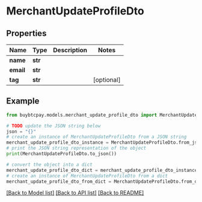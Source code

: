 # MerchantUpdateProfileDto


## Properties

Name | Type | Description | Notes
------------ | ------------- | ------------- | -------------
**name** | **str** |  | 
**email** | **str** |  | 
**tag** | **str** |  | [optional] 

## Example

```python
from buybtcpay.models.merchant_update_profile_dto import MerchantUpdateProfileDto

# TODO update the JSON string below
json = "{}"
# create an instance of MerchantUpdateProfileDto from a JSON string
merchant_update_profile_dto_instance = MerchantUpdateProfileDto.from_json(json)
# print the JSON string representation of the object
print(MerchantUpdateProfileDto.to_json())

# convert the object into a dict
merchant_update_profile_dto_dict = merchant_update_profile_dto_instance.to_dict()
# create an instance of MerchantUpdateProfileDto from a dict
merchant_update_profile_dto_from_dict = MerchantUpdateProfileDto.from_dict(merchant_update_profile_dto_dict)
```
[[Back to Model list]](../README.md#documentation-for-models) [[Back to API list]](../README.md#documentation-for-api-endpoints) [[Back to README]](../README.md)


